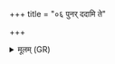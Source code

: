 +++
title = "०६ पुनर् ददामि ते"

+++
<details><summary>मूलम् (GR)</summary>

पुनर् ददामि ते विषं  
पूर्वपद्यम् इद् आरिथ ।  
मां ददश्वान् मन्यसे  
मया दष्टो न मोक्षसे ॥
</details>